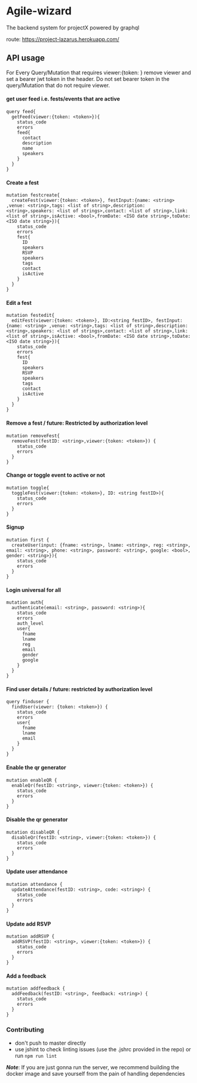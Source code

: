 # Agile-wizard
The backend system for projectX powered by graphql

route: https://project-lazarus.herokuapp.com/

## API usage

For Every Query/Mutation that requires viewer:{token: <token>} remove viewer and set a bearer jwt token in the header.
Do not set bearer token in the query/Mutation that do not require viewer.

#### get user feed i.e. fests/events that are active
```
query feed{
  getFeed(viewer:{token: <token>}){
    status_code
    errors
    feed{
      contact
      description
      name
      speakers
    }
  }
}
```

#### Create a fest
```
mutation festcreate{
  createFest(viewer:{token: <token>}, festInput:{name: <string> ,venue: <string>,tags: <list of string>,description: <string>,speakers: <list of strings>,contact: <list of string>,link: <list of string>,isActive: <bool>,fromDate: <ISO date string>,toDate: <ISO date string>}){
    status_code
    errors
    fest{
      ID
      speakers
      RSVP
      speakers
      tags
      contact
      isActive
    }
  }
}
```

#### Edit a fest
```
mutation festedit{
  editFest(viewer:{token: <token>}, ID:<string festID>, festInput:{name: <string> ,venue: <string>,tags: <list of string>,description: <string>,speakers: <list of strings>,contact: <list of string>,link: <list of string>,isActive: <bool>,fromDate: <ISO date string>,toDate: <ISO date string>}){
    status_code
    errors
    fest{
      ID
      speakers
      RSVP
      speakers
      tags
      contact
      isActive
    }
  }
}
```

#### Remove a fest / future: Restricted by authorization level
```
mutation removeFest{
  removeFest(festID: <string>,viewer:{token: <token>}) {
    status_code
    errors
  }
}
```

#### Change or toggle event to active or not
```
mutation toggle{
  toggleFest(viewer:{token: <token>}, ID: <string festID>){
    status_code
    errors
  }
}
```

#### Signup
```
mutation first {
  createUser(input: {fname: <string>, lname: <string>, reg: <string>, email: <string>, phone: <string>, password: <string>, google: <bool>, gender: <string>}){
    status_code
    errors
  }
}
```

#### Login universal for all
```
mutation auth{
  authenticate(email: <string>, password: <string>){
    status_code
    errors
    auth_level
    user{
      fname
      lname
      reg
      email
      gender
      google
    }
  }
}
```

#### Find user details / future: restricted by authorization level
```
query finduser {
  findUser(viewer: {token: <token>}) {
    status_code
    errors
    user{
      fname
      lname
      email
    }
  }
}
```

#### Enable the qr generator 
```$xslt
mutation enableQR {
  enableQr(festID: <string>, viewer:{token: <token>}) {
    status_code
    errors
  }
}
```

#### Disable the qr generator 
```$xslt
mutation disableQR {
  disableQr(festID: <string>, viewer:{token: <token>}) {
    status_code
    errors
  }
}
```

#### Update user attendance 
```$xslt
mutation attendance {
  updateAttendance(festID: <string>, code: <string>) {
    status_code
    errors
  }
}
```

#### Update add RSVP 
```$xslt
mutation addRSVP {
  addRSVP(festID: <string>, viewer:{token: <token>}) {
    status_code
    errors
  }
}
```

#### Add a feedback
 ```$xslt
 mutation addfeedback {
   addFeedback(festID: <string>, feedback: <string>) {
     status_code
     errors
   }
 }
 ```

### Contributing
* don't push to master directly
* use jshint to check linting issues (use the .jshrc provided in the repo) or run `npm run lint`


__*Note*__: If you are just gonna run the server, we recommend building the docker image and save yourself from the pain of handling
dependencies
